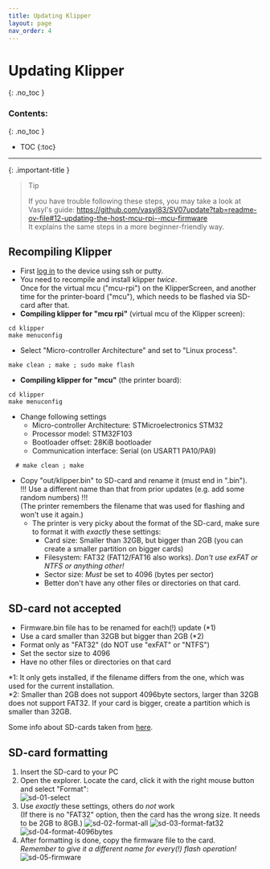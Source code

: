```yaml
---
title: Updating Klipper
layout: page
nav_order: 4
---
```

# Updating Klipper
{: .no_toc }
### Contents:
{: .no_toc }
- TOC
{:toc}
----

{: .important-title }
> Tip
>
> If you have trouble following these steps, you may take a look at Vasyl's guide:
> <https://github.com/vasyl83/SV07update?tab=readme-ov-file#12-updating-the-host-mcu-rpi--mcu-firmware>\
> It explains the same steps in a more beginner-friendly way.

## Recompiling Klipper
- First [log in](access.html#ssh-putty) to the device using ssh or putty.
- You need to recompile and install klipper *twice*.  
  Once for the virtual mcu ("mcu-rpi") on the KlipperScreen, and another time for the printer-board ("mcu"), which needs to be flashed via SD-card after that.
- **Compiling klipper for "mcu rpi"** (virtual mcu of the Klipper screen):
```
cd klipper
make menuconfig
```
  - Select "Micro-controller Architecture" and set to "Linux process".
```
make clean ; make ; sudo make flash
```

- **Compiling klipper for "mcu"** (the printer board):
```
cd klipper
make menuconfig
```
  - Change following settings
    * Micro-controller Architecture: STMicroelectronics STM32
    * Processor model: STM32F103
    * Bootloader offset: 28KiB bootloader
    * Communication interface: Serial (on USART1 PA10/PA9)
```
  # make clean ; make
```
  - Copy "out/klipper.bin" to SD-card and rename it (must end in ".bin").  
    !!! Use a different name than that from prior updates (e.g. add some random numbers) !!!  
    (The printer remembers the filename that was used for flashing and won't use it again.)
    - The printer is very picky about the format of the SD-card, make sure to format it with *exactly* these settings:
      - Card size: Smaller than 32GB, but bigger than 2GB (you can create a smaller partition on bigger cards)
      - Filesystem: FAT32 (FAT12/FAT16 also works). *Don't use exFAT or NTFS or anything other!*
      - Sector size: *Must* be set to 4096 (bytes per sector)
      - Better don't have any other files or directories on that card.


## SD-card not accepted
  * Firmware.bin file has to be renamed for each(!) update (\*1)
  * Use a card smaller than 32GB but bigger than 2GB (\*2)
  * Format only as "FAT32" (do NOT use "exFAT" or "NTFS")
  * Set the sector size to 4096
  * Have no other files or directories on that card

\*1: It only gets installed, if the filename differs from the one, which was used for the current installation.  
\*2: Smaller than 2GB does not support 4096byte sectors, larger than 32GB does not support FAT32. If your card is bigger, create a partition which is smaller than 32GB.

Some info about SD-cards taken from [here](https://forum.sovol3d.com/t/sv06-mainboard-brick-after-updating-sovol-firmware/862/68).

## SD-card formatting

1. Insert the SD-card to your PC
1. Open the explorer. Locate the card, click it with the right mouse button and select "Format":\
![sd-01-select](files/sd-01-select.png)
1. Use *exactly* these settings, others do *not* work\
   (If there is no "FAT32" option, then the card has the wrong size. It needs to be 2GB to 8GB.)
![sd-02-format-all](files/sd-02-format-all.png)
![sd-03-format-fat32](files/sd-03-format-fat32.png)
![sd-04-format-4096bytes](files/sd-04-format-4096bytes.png)
1. After formatting is done, copy the firmware file to the card.\
   *Remember to give it a different name for every(!) flash operation!*
![sd-05-firmware](files/sd-05-firmware.png)

